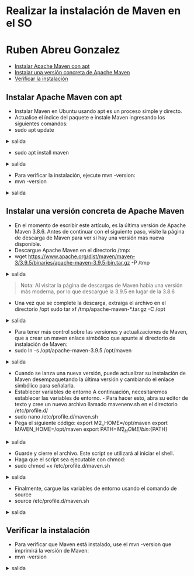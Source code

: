 # Realizar la instalación de Maven en el SO
# Ruben Abreu Gonzalez

- [Instalar Apache Maven con apt](#instalar-apache-maven-con-apt)
- [Instalar una versión concreta de Apache Maven](#instalar-una-versión-concreta-de-apache-maven)
- [Verificar la instalación](#verificar-la-instalación)

## Instalar Apache Maven con apt
- Instalar Maven en Ubuntu usando apt es un proceso simple y directo.
- Actualice el índice del paquete e instale Maven ingresando los siguientes comandos:
- sudo apt update
<details>
<summary>salida</summary>

```code
[sudo] contraseña para rabgonzalez:      	 
Obj:1 http://archive.ubuntu.com/ubuntu jammy InRelease
Obj:2 http://archive.ubuntu.com/ubuntu jammy-updates InRelease            	 
Obj:3 http://archive.ubuntu.com/ubuntu jammy-backports InRelease          	 
Ign:4 http://packages.linuxmint.com victoria InRelease                    	 
Obj:5 http://packages.linuxmint.com victoria Release  
Obj:7 http://security.ubuntu.com/ubuntu jammy-security InRelease
Leyendo lista de paquetes... Hecho
Creando árbol de dependencias... Hecho
Leyendo la información de estado... Hecho
Se pueden actualizar 218 paquetes. Ejecute «apt list --upgradable» para verlos.
```
</details>

- sudo apt install maven
<details>
<summary>salida</summary>

```code
Leyendo lista de paquetes... Hecho
Creando árbol de dependencias... Hecho
Leyendo la información de estado... Hecho
maven ya está en su versión más reciente (3.6.3-5).
0 actualizados, 0 nuevos se instalarán, 0 para eliminar y 218 no actualizados.
```
</details>


- Para verificar la instalación, ejecute mvn -version:
- mvn -version
<details>
<summary>salida</summary>

```code
Apache Maven 3.6.3
Maven home: /usr/share/maven
Java version: 11.0.20.1, vendor: Ubuntu, runtime: /usr/lib/jvm/java-11-openjdk-amd64
Default locale: es_ES, platform encoding: UTF-8
OS name: "linux", version: "5.15.0-76-generic", arch: "amd64", family: "unix"
```
</details>

## Instalar una versión concreta de Apache Maven
- En el momento de escribir este artículo, es la última versión de Apache Maven 3.8.6. Antes de continuar con el siguiente paso, visite la página de descarga de Maven para ver si hay una versión más nueva disponible.
- Descargue Apache Maven en el directorio /tmp:
- wget https://www.apache.org/dist/maven/maven-3/3.9.5/binaries/apache-maven-3.9.5-bin.tar.gz -P /tmp
<details>
<summary>salida</summary>

```code
--2023-10-29 15:40:15--  https://www.apache.org/dist/maven/maven-3/3.9.5/binaries/apache-maven-3.9.5-bin.tar.gz
Resolviendo www.apache.org (www.apache.org)... 151.101.2.132
Conectando con www.apache.org (www.apache.org)[151.101.2.132]:443... conectado.
Petición HTTP enviada, esperando respuesta... 302 Found
Ubicación: https://downloads.apache.org/maven/maven-3/3.9.5/binaries/apache-maven-3.9.5-bin.tar.gz [siguiente]
--2023-10-29 15:40:15--  https://downloads.apache.org/maven/maven-3/3.9.5/binaries/apache-maven-3.9.5-bin.tar.gz
Resolviendo downloads.apache.org (downloads.apache.org)... 88.99.95.219, 135.181.214.104
Conectando con downloads.apache.org (downloads.apache.org)[88.99.95.219]:443... conectado.
Petición HTTP enviada, esperando respuesta... 200 OK
Longitud: 9359994 (8,9M) [application/x-gzip]
Guardando como: ‘/tmp/apache-maven-3.9.5-bin.tar.gz’

apache-maven-3.9.5- 100%[===================>]   8,93M  7,61MB/s	en 1,2s    

2023-10-29 15:40:17 (7,61 MB/s) - ‘/tmp/apache-maven-3.9.5-bin.tar.gz’ guardado [9359994/9359994]
```
</details>

> Nota: Al visitar la página de descargas de Maven había una versión más moderna, por lo que descargue la 3.9.5 en lugar de la 3.8.6

- Una vez que se complete la descarga, extraiga el archivo en el directorio /opt
sudo tar xf /tmp/apache-maven-*.tar.gz -C /opt
<details>
<summary>salida</summary>

```
```
</details>

- Para tener más control sobre las versiones y actualizaciones de Maven, que a crear un maven enlace simbólico que apunte al directorio de instalación de Maven:
- sudo ln -s /opt/apache-maven-3.9.5 /opt/maven
<details>
<summary>salida</summary>

```
```
</details>

- Cuando se lanza una nueva versión, puede actualizar su instalación de Maven desempaquetando la última versión y cambiando el enlace simbólico para señalarla.
- Establecer variables de entorno A continuación, necesitaremos establecer las variables de entorno. - Para hacer esto, abra su editor de texto y cree un nuevo archivo llamado mavenenv.sh en el directorio /etc/profile.d/
- sudo nano /etc/profile.d/maven.sh
- Pega el siguiente código:
export M2_HOME=/opt/maven
export MAVEN_HOME=/opt/maven
export PATH=${M2_HOME}/bin:${PATH}
<details>
<summary>salida</summary>

```
```
</details>

- Guarde y cierre el archivo. Este script se utilizará al iniciar el shell.
- Haga que el script sea ejecutable con chmod:
- sudo chmod +x /etc/profile.d/maven.sh
<details>
<summary>salida</summary>

```
```
</details>

- Finalmente, cargue las variables de entorno usando el comando de source
- source /etc/profile.d/maven.sh
<details>
<summary>salida</summary>

```
```
</details>

## Verificar la instalación
- Para verificar que Maven está instalado, use el mvn -version que imprimirá la versión de Maven:
- mvn -version
<details>
<summary>salida</summary>

```
```
</details>